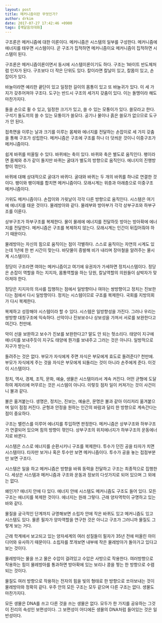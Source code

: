 ```yaml
---
layout: post
title: 메커니즘이란 무엇인가?
author: drkim
date: 2017-07-27 17:42:46 +0900
tags: [깨달음의대화]
---
```

  


구조론은 메커니즘에 대한 이론이다. 메커니즘은 시스템의 일부를 구성한다. 메커니즘에 에너지를 태우면 시스템이다. 곧 구조가 집적하면 메커니즘이요 메커니즘이 집적하면 시스템이 된다. 

  


구조론은 메커니즘이론이면서 동시에 시스템이론이기도 하다. 구조는 1바이트 반도체처럼 인자가 된다. 구조보다 더 작은 단위도 있다. 칼이라면 칼날이 있고, 칼몸이 있고, 손잡이가 있다. 

  


바늘이라면 예리한 끝단이 있고 일정한 길이의 몸통이 있고 또 바늘귀가 있다. 이 세 가지가 갖추어져야 구조다. 도구는 반드시 구조의 세가지 갖춤이 있다. 이는 돌멩이라 해도 마찬가지다.

  


돌을 손으로 쥘 수 있고, 일정한 크기가 있고, 쓸 수 있는 모퉁이가 있다. 쓸모라고 한다. 구석기 돌도끼의 쓸 수 있는 모퉁이가 쓸모다. 공기나 물이나 흙은 쓸모가 없으므로 도구가 안 된다.

  


접촉면을 이루는 날과 크기를 이루는 몸체와 에너지를 전달하는 손잡이로 세 가지 갖춤을 통해 구조가 성립한다. 메커니즘은 구조에 구조를 하나 더 덧씌운 것이니 이중구조가 메커니즘이다. 

  


쉽게 바퀴를 떠올릴 수 있다. 바퀴에는 축이 있다. 바퀴와 축은 별도로 움직인다. 팽이라면 몸체와 추가 같이 돌지만 바퀴는 굴대가 별도의 방향으로 움직인다. 에너지의 진행방향이 꺾인다.

  


바퀴에 대해 상대적으로 굴대가 바퀴다. 굴대와 바퀴는 두 개의 바퀴를 하나로 연결한 것이다. 팽이와 팽이채를 합치면 메커니즘이다. 모래시계는 위층과 아래층으로 이중구조 메커니즘이다. 

  


가위도 메커니즘이다. 손잡이와 가윗날이 각각 다른 방향으로 움직인다. 시스템은 여기에 에너지를 태운 것이다. 물레방아와 같다. 물레부와 방아부가 각각 상부구조와 하부구조를 이룬다.

  


상부구조가 하부구조를 복제한다. 물이 물레에 에너지를 전달하듯 방아는 방아확에 에너지를 전달한다. 메커니즘은 구조를 복제하지 않는다. 모래시계는 인간이 뒤집어줘야 하기 때문이다. 

  


물레방아는 자신의 힘으로 움직이는 점이 각별하다. 스스로 움직이는 자연의 시계도 있는데 1년에 한 번 시간이 맞는다. 바닷물이 증발해 비가 내리며 장마철을 알려주는 물시계 시스템이다. 

  


정당이 구조라면 여야는 메커니즘이고 여기에 유권자가 가세하면 정치시스템이다. 정당은 손잡이 역할을 하는 지지자, 몸통역할을 하는 당원, 칼날역할의 의원들이 삼박자가 맞아져야 한다.

  


정당은 지지자의 의사를 집행하는 점에서 일방향이나 여야는 쌍방향이고 정치는 진보한다는 점에서 다시 일방향이다. 정치는 시스템이므로 구조를 복제한다. 국회를 지방의회가 다시 복제한다. 

  


복제하고 성장해야 시스템이라 할 수 있다. 시스템은 일방향성을 가진다. 그러나 우리는 쌍방향 대칭구조에 익숙하다. 선악이나 진보보수나 상보성을 가져서 서로를 보완한다고 여긴다. 천만에. 

  


악이 선을 보완하고 보수가 진보를 보완한다고? 말도 안 되는 헛소리다. 태양이 지구에 에너지를 보내주듯이 지구도 태양에 뭔가를 보내주고 그러는 것은 아니다. 일방적으로 지구가 받는다. 

  


돌려주는 것은 없다. 부모가 자식에게 주면 자식은 부모에게 효도로 돌려준다? 천만에. 부모가 자식에게 주는 것을 자식은 부모에게 되돌리는 것이 아니라 손주에게 준다. 이것이 시스템이다.

  


정치, 역사, 경제, 조직, 문화, 예술, 생물은 시스템이라서 계속 커진다. 어떤 균형에 도달하여 제자리에 머무르는 것은 시스템이 아니다. 이렇듯 점차 일이 커져가는 것이 사건이니 불과 같다.

  


불은 옮겨붙는다. 생명은, 정치는, 진보는, 예술은, 문명은 불과 같아 이리저리 옮겨붙으며 일이 점점 커진다. 균형과 안정을 원하는 인간의 바람과 달리 한 방향으로 계속간다는 점이 중요하다. 

  


구조는 밸런스를 이루어 에너지를 투입하면 판정한다. 메커니즘은 상부구조와 하부구조가 연결되어 있으며 힘의 방향이 꺾인다. 상부구조의 위치에너지가 하부구조의 운동에너지로 바뀐다.

  


시스템은 스스로 에너지를 순환시키니 구조를 복제한다. 투수가 던진 공을 타자가 치면 시스템이다. 타자만 보거나 혹은 투수만 보면 메커니즘이다. 투수가 공을 놓는 접점부분만 보면 구조다.

  


시스템은 일을 하고 메커니즘은 방향을 바꿔 동력을 전달하고 구조는 최종적으로 집행한다. 세상은 시스템과 메커니즘과 구조와 운동과 정보의 다섯가지로 되어 있으며 그 외에는 없다.



왜인가? 에너지 안에 다 있다. 에너지 안에 시스템도 메커니즘도 구조도 들어 있다. 모든 구조는 에너지를 복제한 것이다. 에너지는 원래 그렇다. 근래 양자역학이 규명하고 있는 바와 같다.

  


물질을 궁극적인 단계까지 규명해보면 소립자 안에 작은 바퀴도 있고 메커니즘도 있고 시스템도 있다. 물론 필자가 양자역할을 연구한 것은 아니고 구조가 그러니까 물질도 그렇게 보는 거다.

  


근래 학계에서 보고되고 있는 양자세계의 여러 성질들이 필자가 35년 전에 떠올린 아이디어와 유사하기 때문이다. 소립자를 쪼개보면 내부에 작은 물레방아가 돌아가고 있다고 보는 것이다.

  


물레방아는 물을 쓰고 물은 수압이 걸려있고 수압은 사방으로 작용한다. 여러방향으로 작용하는 힘이 물레방아를 통과하면 방아확에 있는 보리나 콩을 찧는 한 방향으로 수렴되는 것이다.

  


물질도 여러 방향으로 작용하는 전자의 힘을 빛의 형태로 한 방향으로 쏘아보내는 것이 물레방아와 정확히 같다. 우주 안의 모든 구조는 모두 같으며 다른 구조는 없다. 생물도 마찬가지다.

  


모든 생물은 DNA를 쓰고 다른 것을 쓰는 생물은 없다. 모두가 한 가지를 공유하는 그것이 진리의 속성인 보편성이다. 그 보편성이 어디에든 생물의 DNA처럼 들어있는 것은 일반성이다.